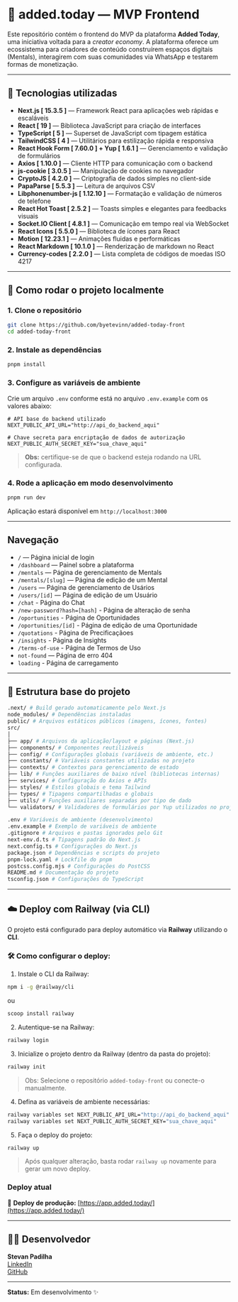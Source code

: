# 🎨 added.today — MVP Frontend

Este repositório contém o frontend do MVP da plataforma **Added Today**, uma iniciativa voltada para a _creator economy_. A plataforma oferece um ecossistema para criadores de conteúdo construírem espaços digitais (Mentals), interagirem com suas comunidades via WhatsApp e testarem formas de monetização.

---

## 🚀 Tecnologias utilizadas

- **Next.js [ 15.3.5 ]** — Framework React para aplicações web rápidas e escaláveis
- **React [ 19 ]** — Biblioteca JavaScript para criação de interfaces
- **TypeScript [ 5 ]** — Superset de JavaScript com tipagem estática
- **TailwindCSS [ 4 ]** — Utilitários para estilização rápida e responsiva
- **React Hook Form [ 7.60.0 ] + Yup [ 1.6.1 ]** — Gerenciamento e validação de formulários
- **Axios [ 1.10.0 ]** — Cliente HTTP para comunicação com o backend
- **js-cookie [ 3.0.5 ]** — Manipulação de cookies no navegador
- **CryptoJS [ 4.2.0 ]** — Criptografia de dados simples no client-side
- **PapaParse [ 5.5.3 ]** — Leitura de arquivos CSV
- **Libphonenumber-js [ 1.12.10 ]** — Formatação e validação de números de telefone
- **React Hot Toast [ 2.5.2 ]** — Toasts simples e elegantes para feedbacks visuais
- **Socket.IO Client [ 4.8.1 ]** — Comunicação em tempo real via WebSocket
- **React Icons [ 5.5.0 ]** — Biblioteca de ícones para React
- **Motion [ 12.23.1 ]** — Animações fluidas e performáticas
- **React Markdown [ 10.1.0 ]** — Renderização de markdown no React
- **Currency-codes [ 2.2.0 ]** — Lista completa de códigos de moedas ISO 4217

---

## 🧪 Como rodar o projeto localmente

### 1. Clone o repositório

```bash
git clone https://github.com/byetevinn/added-today-front
cd added-today-front
```

### 2. Instale as dependências

```bash
pnpm install
```

### 3. Configure as variáveis de ambiente

Crie um arquivo `.env` conforme está no arquivo `.env.example` com os valores abaixo:

```env
# API base do backend utilizado
NEXT_PUBLIC_API_URL="http://api_do_backend_aqui"

# Chave secreta para encriptação de dados de autorização
NEXT_PUBLIC_AUTH_SECRET_KEY="sua_chave_aqui"
```

> **Obs:** certifique-se de que o backend esteja rodando na URL configurada.

### 4. Rode a aplicação em modo desenvolvimento

```bash
pnpm run dev
```

Aplicação estará disponível em `http://localhost:3000`

---

## Navegação

- `/` — Página inicial de login
- `/dashboard` — Painel sobre a plataforma
- `/mentals` — Página de gerenciamento de Mentals
- `/mentals/[slug]` — Página de edição de um Mental
- `/users` — Página de gerenciamento de Usários
- `/users/[id]` — Página de edição de um Usuário
- `/chat` - Página do Chat
- `/new-password?hash=[hash]` - Página de alteração de senha
- `/oportunities` - Página de Oportunidades
- `/oportunities/[id]` - Página de edição de uma Oportunidade
- `/quotations` - Página de Precificaçãoes
- `/insights` - Página de Insights
- `/terms-of-use` - Página de Termos de Uso
- `not-found` — Página de erro 404
- `loading` - Página de carregamento

---

## 📁 Estrutura base do projeto

```bash
.next/ # Build gerado automaticamente pelo Next.js
node_modules/ # Dependências instaladas
public/ # Arquivos estáticos públicos (imagens, ícones, fontes)
src/
│
├── app/ # Arquivos da aplicação/layout e páginas (Next.js)
├── components/ # Componentes reutilizáveis
├── config/ # Configurações globais (variáveis de ambiente, etc.)
├── constants/ # Variáveis constantes utilizadas no projeto
├── contexts/ # Contextos para gerenciamento de estado
├── lib/ # Funções auxiliares de baixo nível (bibliotecas internas)
├── services/ # Configuração do Axios e APIs
├── styles/ # Estilos globais e tema Tailwind
├── types/ # Tipagens compartilhadas e globais
├── utils/ # Funções auxiliares separadas por tipo de dado
└── validators/ # Validadores de formulários por Yup utilizados no projeto

.env # Variáveis de ambiente (desenvolvimento)
.env.example # Exemplo de variáveis de ambiente
.gitignore # Arquivos e pastas ignorados pelo Git
next-env.d.ts # Tipagens padrão do Next.js
next.config.ts # Configurações do Next.js
package.json # Dependências e scripts do projeto
pnpm-lock.yaml # Lockfile do pnpm
postcss.config.mjs # Configurações do PostCSS
README.md # Documentação do projeto
tsconfig.json # Configurações do TypeScript
```

---

## ☁️ Deploy com Railway (via CLI)

O projeto está configurado para deploy automático via **Railway** utilizando o **CLI**.

### 🛠 Como configurar o deploy:

1. Instale o CLI da Railway:

```bash
npm i -g @railway/cli
```

ou

```bash
scoop install railway
```

2. Autentique-se na Railway:

```bash
railway login
```

3. Inicialize o projeto dentro da Railway (dentro da pasta do projeto):

```bash
railway init
```

> Obs: Selecione o repositório `added-today-front` ou conecte-o manualmente.

4. Defina as variáveis de ambiente necessárias:

```bash
railway variables set NEXT_PUBLIC_API_URL="http://api_do_backend_aqui"
railway variables set NEXT_PUBLIC_AUTH_SECRET_KEY="sua_chave_aqui"
```

5. Faça o deploy do projeto:

```bash
railway up
```

> Após qualquer alteração, basta rodar `railway up` novamente para gerar um novo deploy.

### Deploy atual

🔗 **Deploy de produção:** [https://app.added.today/](https://app.added.today/)

---

## 🧑‍💻 Desenvolvedor

**Stevan Padilha**\
[LinkedIn](https://www.linkedin.com/in/stevan-santos-510851235/)\
[GitHub](https://github.com/byetevinn)

---

**Status:** Em desenvolvimento ✨
